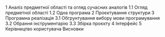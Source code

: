 1 Аналіз предметної області та огляд сучасних аналогів
1.1 Огляд предметної області
1.2 Одна програма 
2 Проєктування структури
3 Програмна реалізація 
3.1 Обгрунтування вибору мови програмування 
3.2 Обрання інструментарію 
3.3 Збірка проєкту 
4 Інтерфейс 
5 Керівництво користувача
Висновки